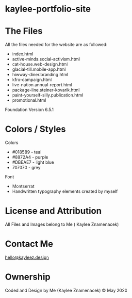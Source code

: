 # kaylee-portfolio-site
# The Files
<p>All the files needed for the website are as followed:</p>
<ul>
<li>index.html</li>
<li>active-minds.social-activism.html</li>
<li>cat-house.web-design.html</li>
<li>glacial-till.mobile-app.html</li>
<li>hiwway-diner.branding.html</li>
<li>kfrx-campaign.html</li>
<li>live-nation.annual-report.html</li>
<li>package-line.steiner-kovarik.html</li>
<li>paint-yourself-silly.publication.html</li>
<li>promotional.html</li>
</ul>
<p> Foundation Version 6.5.1</p>

# Colors / Styles
<p>Colors</p>
<ul>
<li> #018589 - teal</li> 
<li>#8872A4 - purple </li> 
<li>#DBEAE7 - light blue</li>
<li>707070 - grey</li>
</ul>
<p>Font</p>
<ul>
<li>Montserrat</li>
<li> Handwritten typography elements created by myself</li>
</ul>

# License and Attribution
<p>All Files and Images belong to Me ( Kaylee Znamenacek)</p>

# Contact Me
<a href="mailto:hello@kayleez.design">hello@kayleez.design</a>

# Ownership
<p>Coded and Design by Me (Kaylee Znamenacek) &copy; May 2020</p>